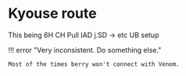 

# Kyouse route

This being 6H CH Pull IAD j.SD -> etc UB setup

!!! error "Very inconsistent. Do something else."

    Most of the times berry won't connect with Venom.